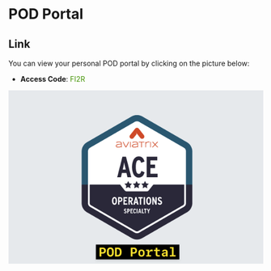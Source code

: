 # POD Portal

## Link
You can view your personal POD portal by clicking on the picture below:

- **Access Code**: <span style='color:#479608'>FI2R</span>

<a href="https://ops-portal.ace.aviatrixlab.com/" target="_blank">

![My image](images/pod.png)

</a>



